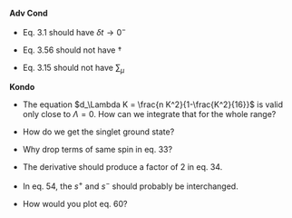 **Adv Cond**

- Eq. 3.1 should have $\delta t \to 0^-$

- Eq. 3.56 should not have $\dagger$

- Eq. 3.15 should not have $\sum_\mu$

**Kondo**

- The equation $d_\Lambda K = \frac{n K^2}{1-\frac{K^2}{16}}$ is valid only close to $\Lambda=0$. How can we integrate that for the whole range?

- How do we get the singlet ground state?

- Why drop terms of same spin in eq. 33?

- The derivative should produce a factor of 2 in eq. 34.

- In eq. 54, the $s^+$ and $s^-$ should probably be interchanged.

- How would you plot eq. 60? 
